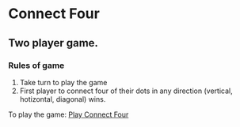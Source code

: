 # Connect Four
## Two player game.
### Rules of game

1. Take turn to play the game
2. First player to connect four of their dots in any direction (vertical, hotizontal, diagonal) wins.

To play the game: [Play Connect Four](https://kamalkhadka.github.io/connect-four/)
